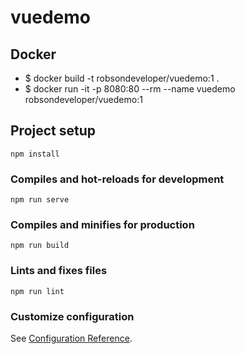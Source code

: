 # vuedemo

## Docker
* $ docker build -t robsondeveloper/vuedemo:1 .
* $ docker run -it -p 8080:80 --rm --name vuedemo robsondeveloper/vuedemo:1

## Project setup
```
npm install
```

### Compiles and hot-reloads for development
```
npm run serve
```

### Compiles and minifies for production
```
npm run build
```

### Lints and fixes files
```
npm run lint
```

### Customize configuration
See [Configuration Reference](https://cli.vuejs.org/config/).
